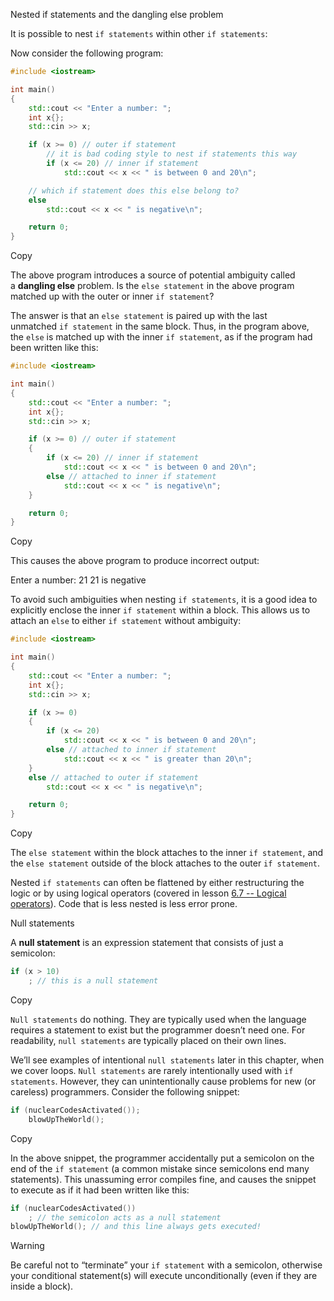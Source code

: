Nested if statements and the dangling else problem

It is possible to nest `if statements` within other `if statements`:


Now consider the following program:

```cpp
#include <iostream>

int main()
{
    std::cout << "Enter a number: ";
    int x{};
    std::cin >> x;

    if (x >= 0) // outer if statement
        // it is bad coding style to nest if statements this way
        if (x <= 20) // inner if statement
            std::cout << x << " is between 0 and 20\n";

    // which if statement does this else belong to?
    else
        std::cout << x << " is negative\n";

    return 0;
}
```

Copy

The above program introduces a source of potential ambiguity called a **dangling else** problem. Is the `else statement` in the above program matched up with the outer or inner `if statement`?

The answer is that an `else statement` is paired up with the last unmatched `if statement` in the same block. Thus, in the program above, the `else` is matched up with the inner `if statement`, as if the program had been written like this:

```cpp
#include <iostream>

int main()
{
    std::cout << "Enter a number: ";
    int x{};
    std::cin >> x;

    if (x >= 0) // outer if statement
    {
        if (x <= 20) // inner if statement
            std::cout << x << " is between 0 and 20\n";
        else // attached to inner if statement
            std::cout << x << " is negative\n";
    }

    return 0;
}
```

Copy

This causes the above program to produce incorrect output:

Enter a number: 21
21 is negative


To avoid such ambiguities when nesting `if statements`, it is a good idea to explicitly enclose the inner `if statement` within a block. This allows us to attach an `else` to either `if statement` without ambiguity:

```cpp
#include <iostream>

int main()
{
    std::cout << "Enter a number: ";
    int x{};
    std::cin >> x;

    if (x >= 0)
    {
        if (x <= 20)
            std::cout << x << " is between 0 and 20\n";
        else // attached to inner if statement
            std::cout << x << " is greater than 20\n";
    }
    else // attached to outer if statement
        std::cout << x << " is negative\n";

    return 0;
}
```

Copy

The `else statement` within the block attaches to the inner `if statement`, and the `else statement` outside of the block attaches to the outer `if statement`.




Nested `if statements` can often be flattened by either restructuring the logic or by using logical operators (covered in lesson [6.7 -- Logical operators](https://www.learncpp.com/cpp-tutorial/logical-operators/)). Code that is less nested is less error prone.



Null statements

A **null statement** is an expression statement that consists of just a semicolon:

```cpp
if (x > 10)
    ; // this is a null statement
```

Copy

`Null statements` do nothing. They are typically used when the language requires a statement to exist but the programmer doesn’t need one. For readability, `null statements` are typically placed on their own lines.

We’ll see examples of intentional `null statements` later in this chapter, when we cover loops. `Null statements` are rarely intentionally used with `if statements`. However, they can unintentionally cause problems for new (or careless) programmers. Consider the following snippet:

```cpp
if (nuclearCodesActivated());
    blowUpTheWorld();
```

Copy

In the above snippet, the programmer accidentally put a semicolon on the end of the `if statement` (a common mistake since semicolons end many statements). This unassuming error compiles fine, and causes the snippet to execute as if it had been written like this:

```cpp
if (nuclearCodesActivated())
    ; // the semicolon acts as a null statement
blowUpTheWorld(); // and this line always gets executed!
```



Warning

Be careful not to “terminate” your `if statement` with a semicolon, otherwise your conditional statement(s) will execute unconditionally (even if they are inside a block).



